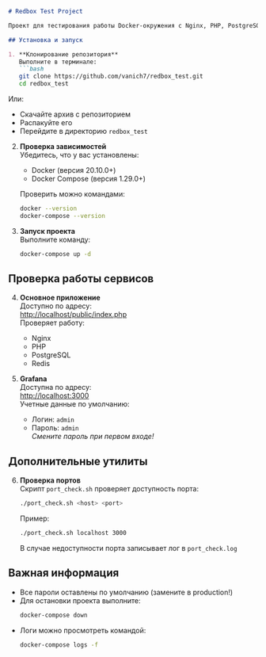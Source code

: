 ```markdown
# Redbox Test Project

Проект для тестирования работы Docker-окружения с Nginx, PHP, PostgreSQL, Redis, Prometheus и Grafana.

## Установка и запуск

1. **Клонирование репозитория**  
   Выполните в терминале:
   ```bash
   git clone https://github.com/vanich7/redbox_test.git
   cd redbox_test
   ```
   Или:
   - Скачайте архив с репозиторием
   - Распакуйте его
   - Перейдите в директорию `redbox_test`

2. **Проверка зависимостей**  
   Убедитесь, что у вас установлены:
   - Docker (версия 20.10.0+)
   - Docker Compose (версия 1.29.0+)

   Проверить можно командами:
   ```bash
   docker --version
   docker-compose --version
   ```

3. **Запуск проекта**  
   Выполните команду:
   ```bash
   docker-compose up -d
   ```

## Проверка работы сервисов

4. **Основное приложение**  
   Доступно по адресу:  
   [http://localhost/public/index.php](http://localhost/public/index.php)  
   Проверяет работу:
   - Nginx
   - PHP
   - PostgreSQL
   - Redis

5. **Grafana**  
   Доступна по адресу:  
   [http://localhost:3000](http://localhost:3000)  
   Учетные данные по умолчанию:
   - Логин: `admin`
   - Пароль: `admin`  
   *Смените пароль при первом входе!*

## Дополнительные утилиты

6. **Проверка портов**  
   Скрипт `port_check.sh` проверяет доступность порта:
   ```bash
   ./port_check.sh <host> <port>
   ```
   Пример:
   ```bash
   ./port_check.sh localhost 3000
   ```
   В случае недоступности порта записывает лог в `port_check.log`

## Важная информация

- Все пароли оставлены по умолчанию (замените в production!)
- Для остановки проекта выполните:
  ```bash
  docker-compose down
  ```
- Логи можно просмотреть командой:
  ```bash
  docker-compose logs -f
  ```
```
